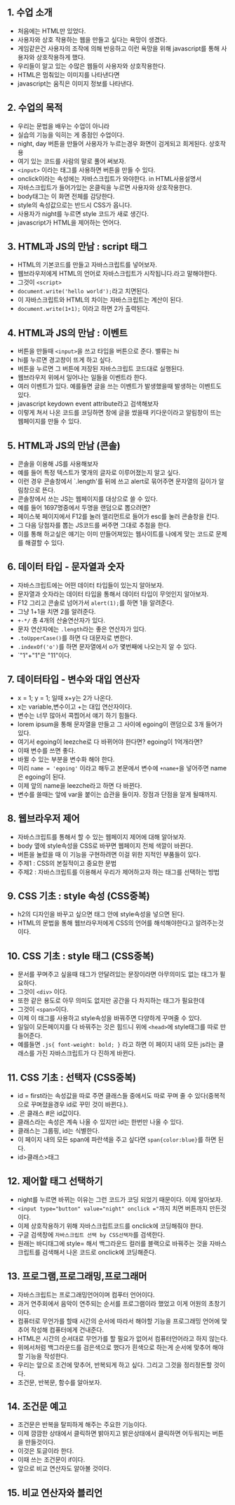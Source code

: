 ## 1. 수업 소개
- 처음에는 HTML만 있었다.
- 사용자와 상호 작용하는 웹을 만들고 싶다는 욕망이 생겼다.
- 게임같은건 사용자의 조작에 의해 반응하고 이런 욕망을 위해 javascript를 통해 사용자와 상호작용하게 했다.
- 우리들이 알고 있는 수많은 웹들이 사용자와 상호작용한다.
- HTML은 멈춰있는 이미지를 나타낸다면
- javascript는 움직은 이미지 정보를 나타낸다.

## 2. 수업의 목적
- 우리는 문법을 배우는 수업이 아니라
- 실습의 기능을 익히는 게 중점인 수업이다.
- night, day 버튼을 만들어 사용자가 누르는경우 화면이 검게되고 희게된다. 상호작용
- 여기 있는 코드를 사람의 말로 풀어 써보자.
- `<input>` 이라는 태그를 사용하면 버튼을 만들 수 있다.
- onclick이라는 속성에는 자바스크립트가 와야한다. in HTML사용설명서
- 자바스크립트가 들어가있는 온클릭을 누르면 사용자와 상호작용한다.
- body태그는 이 화면 전체를 감당한다.
- style의 속성값으로는 반드시 CSS가 옵니다.
- 사용자가 night를 누르면 style 코드가 새로 생긴다.
- javascript가 HTML을 제어하는 언어다.

## 3. HTML과 JS의 만남 : script 태그
- HTML의 기본코드를 만들고 자바스크립트를 넣어보자.
- 웹브라우저에게 HTML의 언어로 자바스크립트가 시작됩니다.라고 말해야한다.
- 그것이 `<script>`
- `document.write('hello world');`라고 치면된다.
- 이 자바스크립트와 HTML의 차이는 자바스크립트는 계산이 된다.
- `document.write(1+1);` 이라고 하면 2가 출력된다.

## 4. HTML과 JS의 만남 : 이벤트
- 버튼을 만들때 `<input>`을 쓰고 타입을 버튼으로 준다. 밸류는 hi
- hi를 누르면 경고창이 뜨게 하고 싶다.
- 버튼을 누르면 그 버튼에 저장된 자바스크립트 코드대로 실행된다.
- 웹브라우저 위에서 일어나는 일들을 이벤트라 한다.
- 여러 이벤트가 있다. 예를들면 글을 쓰는 이벤트가 발생했을때 발생하는 이벤트도 있다.
- javascript keydown event attribute라고 검색해보자
- 이렇게 쳐서 나온 코드를 코딩하면 창에 글을 썼을때 키다운이라고 알림창이 뜨는 웹페이지를 만들 수 있다.

## 5. HTML과 JS의 만남 (콘솔)
- 콘솔을 이용해 JS를 사용해보자
- 예를 들어 특정 텍스트가 몇개의 글자로 이루어졌는지 알고 싶다.
- 이런 경우 콘솔창에서 `.length'를 뒤에 쓰고 alert로 묶어주면 문자열의 길이가 알림창으로 뜬다.
- 콘솔창에서 쓰는 JS는 웹페이지를 대상으로 쓸 수 있다.
- 예를 들어 1697명중에서 두명을 랜덤으로 뽑으려면?
- 페이스북 페이지에서 F12를 눌러 엘리먼트로 들어가 esc를 눌러 콘솔창을 킨다.
- 그 다음 당첨자를 뽑는 JS코드를 써주면 그대로 추첨을 한다.
- 이를 통해 하고싶은 얘기는 이미 만들어져있는 웹사이트를 나에게 맞는 코드로 문제를 해결할 수 있다.

## 6. 데이터 타입 - 문자열과 숫자
- 자바스크립트에는 어떤 데이터 타입들이 있는지 알아보자.
- 문자열과 숫자라는 데이터 타입을 통해서 데이터 타입이 무엇인지 알아보자.
- F12 그리고 콘솔로 넘어가서 `alert(1);`를 하면 1을 알려준다.
- 그냥 1+1을 치면 2를 알려준다.
- `+-*/` 총 4개의 산술연산자가 있다.
- 문자 연산자에는 `.length`라는 좋은 연산자가 있다.
- `.toUpperCase()`를 하면 다 대문자로 변한다.
- `.indexOf('o')`를 하면 문자열에서 o가 몇번째에 나오는지 알 수 있다.
- `"1"+"1"은 "11"이다.

## 7. 데이터타입 - 변수와 대입 연산자
- x = 1; y = 1; 일때 x+y는 2가 나온다.
- x는 variable,변수이고 +는 대입 연산자이다.
- 변수는 너무 많아서 콕찝어서 얘기 하기 힘들다.
- lorem ipsum을 통해 문자열을 만들고 그 사이에 egoing이 랜덤으로 3개 들어가 있다.
- 여기서 egoing이 leezche로 다 바뀌어야 한다면? egoing이 1억개라면?
- 이때 변수를 쓰면 좋다.
- 바뀔 수 있는 부분을 변수화 해야 한다.
- 미리 `name = 'egoing'` 이라고 해두고 본문에서 변수에 `+name+`을 넣어주면 name은 egoing이 된다.
- 이제 앞의 name을 leezche라고 하면 다 바뀐다.
- 변수를 쓸때는 앞에 var을 붙이는 습관을 들이자. 장점과 단점을 알게 될때까지.

## 8. 웹브라우저 제어
- 자바스크립트를 통해서 할 수 있는 웹페이지 제어에 대해 알아보자.
- body 옆에 style속성을 CSS로 바꾸면 웹페이지 전체 색깔이 바뀐다.
- 버튼을 눌렀을 때 이 기능을 구현하려면 이걸 위한 지적인 부품들이 있다.
- 주제1 : CSS의 본질적이고 중요한 문법
- 주제2 : 자바스크립트를 이용해서 우리가 제어하고자 하는 태그를 선택하는 방법

## 9. CSS 기초 : style 속성 (CSS중복)
- h2의 디자인을 바꾸고 싶으면 태그 안에 style속성을 넣으면 된다.
- HTML의 문법을 통해 웹브라우저에게 CSS의 언어를 해석해야한다고 알려주는것이다.

## 10. CSS 기초 : style 태그 (CSS중복)
- 문서를 꾸며주고 싶을때 태그가 안달려있는 문장이라면 아무의미도 없는 태그가 필요하다.
- 그것이 `<div>` 이다.
- 또한 같은 용도로 아무 의미도 없지만 공간을 다 차지하는 태그가 필요한데 
- 그것이 `<span>`이다.
- 이제 이 태그를 사용하고 style속성을 바꿔주면 다양하게 꾸며줄 수 있다.
- 일일이 모든페이지를 다 바꿔주는 것은 힘드니 위에 `<head>`에 style태그를 따로 만들어준다.
- 예를들면 `.js{ font-weight: bold; }` 라고 하면 이 페이지 내의 모든 js라는 클래스를 가진 자바스크립트가 다 진하게 바뀐다.

## 11. CSS 기초 : 선택자 (CSS중복)
- id = first라는 속성값을 따로 주면 클래스들 중에서도 따로 꾸며 줄 수 있다(중복적으로 꾸며졌을경우 id로 꾸민 것이 바뀐다.).
- .은 클래스 #은 id값이다.
- 클래스라는 속성은 계속 나올 수 있지만 id는 한번만 나올 수 있다.
- 클래스는 그룹핑, id는 식별한다.
- 이 페이지 내의 모든 span에 파란색을 주고 싶다면 `span{color:blue}`를 하면 된다.
- id>클래스>태그

## 12. 제어할 태그 선택하기
- night를 누르면 바뀌는 이유는 그런 코드가 코딩 되었기 때문이다. 이제 알아보자.
- `<input type="button" value="night" onclick ="`까지 치면 버튼까지 만든것이다.
- 이제 상호작용하기 위해 자바스크립트코드를 onclick에 코딩해줘야 한다.
- 구글 검색창에 `자바스크립트 선택 by CSS선택자`를 검색한다.
- 원래는 바디태그에 style= 해서 백그라운드 컬러를 블랙으로 바꿔주는 것을 자바스크립트를 검색해서 나온 코드로 onclick에 코딩해준다.

## 13. 프로그램,프로그래밍,프로그래머
- 자바스크립트는 프로그래밍언어이며 컴푸터 언어이다.
- 과거 연주회에서 음악이 연주되는 순서를 프로그램이라 했었고 이게 어원의 초창기이다.
- 컴퓨터로 무언가를 할때 시간의 순서에 따라서 해야할 기능을 프로그래밍 언어에 맞추어 작성해 컴퓨터에게 건내준다.
- HTML은 시간의 순서대로 무언가를 할 필요가 없어서 컴퓨터언어라고 하지 않는다.
- 위에서처럼 백그라운드를 검은색으로 했다가 흰색으로 하는게 순서에 맞추어 해야할 기능을 작성한다.
- 우리는 앞으로 조건에 맞추어, 반복되게 하고 싶다. 그리고 그것을 정리정돈할 것이다.
- 조건문, 반복문, 함수를 알아보자.

## 14. 조건문 예고
- 조건문은 반복을 탈피하게 해주는 주요한 기능이다.
- 이제 깜깜한 상태에서 클릭하면 밝아지고 밝은상태에서 클릭하면 어두워지는 버튼을 만들것이다.
- 이것은 토글이라 한다.
- 이때 쓰는 조건문이 if이다.
- 앞으로 비교 연산자도 알아볼 것이다.

## 15. 비교 연산자와 블리언
